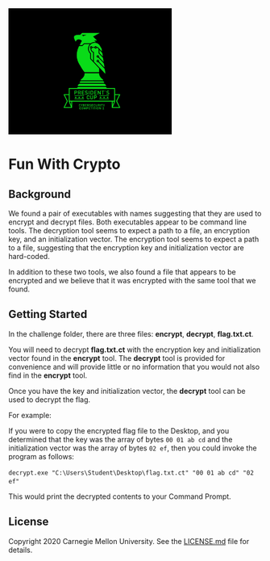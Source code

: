 <img src="../../logo.png" height="250px">

# Fun With Crypto

## Background
We found a pair of executables with names suggesting that they are used to encrypt and decrypt files. Both executables
appear to be command line tools. The decryption tool seems to expect a path to a file, an encryption key, and an
initialization vector. The encryption tool seems to expect a path to a file, suggesting that the encryption key and
initialization vector are hard-coded.

In addition to these two tools, we also found a file that appears to be encrypted and we believe that it was encrypted
with the same tool that we found.

## Getting Started

In the challenge folder, there are three files: **encrypt**, **decrypt**, **flag.txt.ct**.

You will need to decrypt **flag.txt.ct** with the encryption key and initialization vector found in the **encrypt**
tool. The **decrypt** tool is provided for convenience and will provide little or no information that you would not also
find in the **encrypt** tool.

Once you have the key and initialization vector, the **decrypt** tool can be used to decrypt the flag.

For example:

If you were to copy the encrypted flag file to the Desktop, and you determined that the key was the array of bytes
`00 01 ab cd` and the initialization vector was the array of bytes `02 ef`, then you could invoke the program as
follows:

`decrypt.exe "C:\Users\Student\Desktop\flag.txt.ct" "00 01 ab cd" "02 ef"`

This would print the decrypted contents to your Command Prompt.

## License
Copyright 2020 Carnegie Mellon University. See the [LICENSE.md](../../LICENSE.md) file for details.